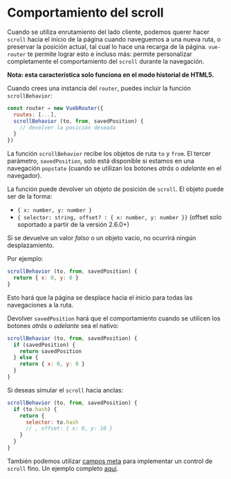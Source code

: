 # Comportamiento del scroll

Cuando se utiliza enrutamiento del lado cliente, podemos querer hacer `scroll` hacia el inicio de la página cuando naveguemos a una nueva ruta, o preservar la posición actual, tal cual lo hace una recarga de la página. `vue-router` te permite lograr esto e incluso más: permite personalizar completamente el comportamiento del `scroll` durante la navegación.

**Nota: esta característica solo funciona en el modo historial de HTML5.**

Cuando crees una instancia del `router`, puedes incluir la función `scrollBehavior`:

``` js
const router = new VuebRouter({
  routes: [...],
  scrollBehavior (to, from, savedPosition) {
    // devolver la posición deseada
  }
})
```

La función `scrollBehavior` recibe los objetos de ruta `to` y `from`. El tercer parámetro, `savedPosition`, solo está disponible si estamos en una navegación `popstate` (cuando se utilizan los botones _atrás_ o _adelante_ en el navegador).

La función puede devolver un objeto de posición de `scroll`. El objeto puede ser de la forma:

- `{ x: number, y: number }`
- `{ selector: string, offset? : { x: number, y: number }}` (offset solo soportado a partir de la versión 2.6.0+)

Si se devuelve un valor *falso* o un objeto vacio, no ocurrirá ningún desplazamiento.

Por ejemplo:

``` js
scrollBehavior (to, from, savedPosition) {
  return { x: 0, y: 0 }
}
```

Esto hará que la página se desplace hacia el inicio para todas las navegaciones a la ruta.

Devolver `savedPosition` hará que el comportamiento cuando se utilicen los botones _atrás_ o _adelante_ sea el nativo:

``` js
scrollBehavior (to, from, savedPosition) {
  if (savedPosition) {
    return savedPosition
  } else {
    return { x: 0, y: 0 }
  }
}
```

Si deseas simular el `scroll` hacia anclas:

``` js
scrollBehavior (to, from, savedPosition) {
  if (to.hash) {
    return {
      selector: to.hash
      // , offset: { x: 0, y: 10 }
    }
  }
}
```

También podemos utilizar [campos meta](meta.md) para implementar un control de `scroll` fino. Un ejemplo completo [aquí](https://github.com/vuejs/vue-router/blob/dev/examples/scroll-behavior/app.js).
